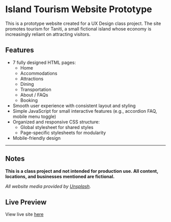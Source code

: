 # Island Tourism Website Prototype

This is a prototype website created for a UX Design class project. 
The site promotes tourism for Taniti, a small fictional island whose economy is increasingly reliant on attracting visitors. 

## Features
- 7 fully designed HTML pages:
  - Home
  - Accommodations
  - Attractions
  - Dining
  - Transportation
  - About / FAQs
  - Booking
- Smooth user experience with consistent layout and styling
- Simple JavaScript for small interactive features (e.g., accordion FAQ, mobile menu toggle)
- Organized and responsive CSS structure:
  - Global stylesheet for shared styles
  - Page-specific stylesheets for modularity
- Mobile-friendly design

---
## Notes
**This is a class project and not intended for production use. All content, locations, and businesses mentioned are fictional.**

*All website media provided by [Unsplash](https://unsplash.com).*

## Live Preview
View live site [here](https://cyphyne.github.io/travel-website/)